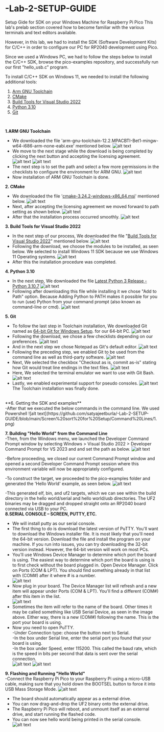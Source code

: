 # -Lab-2-SETUP-GUIDE
Setup Gide for SDK on your Windows Machine for Raspberry Pi Pico
This lab's prelab section covered how to become familiar with the various terminals and text editors available.

However, in this lab, we had to install the SDK (Software Development Kits) for C/C++ in order to configure our PC for RP2040 development using Pico.

Since we used a Windows PC, we had to follow the steps below to install the C/C++ SDK, browse the pico-examples repository, and successfully run our first "hello_usb.c"  program.

To install C/C++ SDK on Windows 11, we needed to install the following additional tools:

1. [Arm GNU Toolchain](https://developer.arm.com/downloads/-/arm-gnu-toolchain-downloads)
2.  [CMake](https://cmake.org/download/)
3.  [Build Tools for Visual Studio 2022](https://visualstudio.microsoft.com/downloads/#build-tools-for-visual-studio-2022)
4.  [Python 3.10](https://www.python.org/downloads/windows/)
5.  [Git](https://git-scm.com/download/win)
<br />


**1.ARM GNU Toolchain**<br />

- We downloaded the file 'arm-gnu-toolchain-12.2.MPACBTI-Bet1-mingw-w64-i686-arm-none-eabi.exe' mentioned below. 
![alt text](https://github.com/satyajeetburla/-Lab-2-SETUP-GUIDE/blob/main/Screen%20sort%20for%20Setup/ARM%20GNU/ARM%20GNU.png)
- We move to the next stage while the download is being completed by clicking the next button and accepting the licensing agreement. 
![alt text](https://github.com/satyajeetburla/-Lab-2-SETUP-GUIDE/blob/main/Screen%20sort%20for%20Setup/ARM%20GNU/ARM%20GNU_1.png)
![alt text](https://github.com/satyajeetburla/-Lab-2-SETUP-GUIDE/blob/main/Screen%20sort%20for%20Setup/ARM%20GNU/ARM%20GNU_2.png)
- The next step is to set the path and select a few more permissions in the checklists to configure the environment for ARM GNU. 
![alt text](https://github.com/satyajeetburla/-Lab-2-SETUP-GUIDE/blob/main/Screen%20sort%20for%20Setup/ARM%20GNU/ARM%20GNU_3.png)
-  Now installation of ARM GNU Toolchain is done.<br />

**2. CMake**<br />

- We downloaded the file '[cmake-3.24.2-windows-x86_64.msi](https://github.com/Kitware/CMake/releases/download/v3.24.2/cmake-3.24.2-windows-x86_64.msi)' mentioned below. 
![alt text](https://github.com/satyajeetburla/-Lab-2-SETUP-GUIDE/blob/main/Screen%20sort%20for%20Setup/CMake/CMake_1.png)
- Next, after accepting the licensing agreement we moved forward to path setting as shown below. 
![alt text](https://github.com/satyajeetburla/-Lab-2-SETUP-GUIDE/blob/main/Screen%20sort%20for%20Setup/CMake/CMake_2.png)
- After that the installation process occurred smoothly. 
![alt text](https://github.com/satyajeetburla/-Lab-2-SETUP-GUIDE/blob/main/Screen%20sort%20for%20Setup/CMake/CMake_3.png)<br />

**3. Build Tools for Visual Studio 2022**<br />

- In the next step of our process, We downloaded the file "[Build Tools for Visual Studio 2022](https://aka.ms/vs/17/release/vs_BuildTools.exe)" mentioned below.
![alt text](https://github.com/satyajeetburla/-Lab-2-SETUP-GUIDE/blob/main/Screen%20sort%20for%20Setup/VS%202022/VS_2022_1.png)
- Following the download, we choose the modules to be installed, as seen below. We selected to install Windows 11 SDK because we use Windows 11 Operating systems.
![alt text](https://github.com/satyajeetburla/-Lab-2-SETUP-GUIDE/blob/main/Screen%20sort%20for%20Setup/VS%202022/VS_2022_2.png)
- After this the installation procedure was completed.<br />

**4. Python 3.10**<br />

- In the next step, We downloaded the file [Latest Python 3 Release - Python 3.10.7](https://www.python.org/downloads/release/python-3107/) 
![alt text](https://github.com/satyajeetburla/-Lab-2-SETUP-GUIDE/blob/main/Screen%20sort%20for%20Setup/Python/Python%201.png)
- Following after downloading this file while installing it we chose "Add to Path" option. Because Adding Python to PATH makes it possible for you to run (use) Python from your command prompt (also known as command-line or cmd). 
![alt text](https://github.com/satyajeetburla/-Lab-2-SETUP-GUIDE/blob/main/Screen%20sort%20for%20Setup/Python/Python%202.png)<br />

**5. Git**<br />
- To follow the last step in Toolchain installation, We downloaded Git named as [64-bit Git for Windows Setup](https://github.com/git-for-windows/git/releases/download/v2.38.0.windows.1/Git-2.38.0-64-bit.exe). for our 64-bit PC.
![alt text](https://github.com/satyajeetburla/-Lab-2-SETUP-GUIDE/blob/main/Screen%20sort%20for%20Setup/Git/Git_1.png)
- Following the download, we chose a few checklists depending on our preferences.
![alt text](https://github.com/satyajeetburla/-Lab-2-SETUP-GUIDE/blob/main/Screen%20sort%20for%20Setup/Git/Git_2.png)
- And in the next step we chose Notepad as Git's default editor.
![alt text](https://github.com/satyajeetburla/-Lab-2-SETUP-GUIDE/blob/main/Screen%20sort%20for%20Setup/Git/Git_3.png)
- Following the preceding step, we enabled Git to be used from the command line as well as third-party software. 
![alt text](https://github.com/satyajeetburla/-Lab-2-SETUP-GUIDE/blob/main/Screen%20sort%20for%20Setup/Git/Git_4.png)
- Next, We selected the checkbox "Checkout as is, commit as-is" stating how Git would treat line endings in the text files. 
![alt text](https://github.com/satyajeetburla/-Lab-2-SETUP-GUIDE/blob/main/Screen%20sort%20for%20Setup/Git/Git_5.png)
- Here, We selected the terminal emulator we want to use with Git Bash. 
![alt text](https://github.com/satyajeetburla/-Lab-2-SETUP-GUIDE/blob/main/Screen%20sort%20for%20Setup/Git/Git_6.png)
- Lastly, we enabled experimental support for pseudo consoles. 
![alt text](https://github.com/satyajeetburla/-Lab-2-SETUP-GUIDE/blob/main/Screen%20sort%20for%20Setup/Git/Git_7.png)
The Toolchain installation was finally done.
<br />
**6. Getting the SDK and examples**<br />
-After that we executed the below commands in the command line. We used Powershell
![alt text](https://github.com/satyajeetburla/-Lab-2-SETUP-GUIDE/blob/main/Screen%20sort%20for%20Setup/Command%20Lines/1.png)<br />

**7. Building "Hello World" from the Command Line**<br />
-Then, from the Windows menu, we launched the Developer Command Prompt window by selecting Windows > Visual Studio 2022 > Developer Command Prompt for VS 2023 and and set the path as below. 
![alt text](https://github.com/satyajeetburla/-Lab-2-SETUP-GUIDE/blob/main/Screen%20sort%20for%20Setup/Command%20Lines/2.png)

-Before proceeding, we closed our current Command Prompt window and opened a second Developer Command Prompt session where this environment variable will now be appropriately configured.

-To construct the target, we proceeded to the pico-examples folder and generated the 'Hello World' example, as seen below. 
![alt text](https://github.com/satyajeetburla/-Lab-2-SETUP-GUIDE/blob/main/Screen%20sort%20for%20Setup/Command%20Lines/3.png)

-This generated elf, bin, and uf2 targets, which we can see within the build directory in the hello world/serial and hello world/usb directories. The UF2 binaries may be dragged and dropped straight onto an RP2040 board connected via USB to your PC.<br />
**8.SERIAL CONSOLE – SCREEN, PUTTY, ETC.** <br />
- We will install putty as our serial console.<br />
- The first thing to do is download the latest version of PuTTY. You'll want to download the Windows installer file. It is most likely that you'll need the 64-bit version. Download the file and install the program on your machine. If you run into issues, you can try downloading the 32-bit version instead. However, the 64-bit version will work on most PCs.<br />
- You'll use Windows Device Manager to determine which port the board is using. The easiest way to determine which port the board is using is to first check without the board plugged in. Open Device Manager. Click on Ports (COM & LPT). You should find something already in that list with (COM#) after it where # is a number.<br />
![alt text](https://github.com/satyajeetburla/-Lab-2-SETUP-GUIDE/blob/main/Screen%20sort%20for%20Setup/Putty%20Pict/1.png)
- Now plug in your board. The Device Manager list will refresh and a new item will appear under Ports (COM & LPT). You'll find a different (COM#) after this item in the list.<br />
![alt text](https://github.com/satyajeetburla/-Lab-2-SETUP-GUIDE/blob/main/Screen%20sort%20for%20Setup/Putty%20Pict/2.png)
- Sometimes the item will refer to the name of the board. Other times it may be called something like USB Serial Device, as seen in the image above. Either way, there is a new (COM#) following the name. This is the port your board is using.<br />
- Now you need to open PuTTY.<br />
-Under Connection type: choose the button next to Serial.<br />
-In the box under Serial line, enter the serial port you found that your board is using.<br />
-In the box under Speed, enter 115200. This called the baud rate, which is the speed in bits per second that data is sent over the serial connection. <br />
![alt text](https://github.com/satyajeetburla/-Lab-2-SETUP-GUIDE/blob/main/Screen%20sort%20for%20Setup/Putty%20Pict/3.png)
![alt text](https://github.com/satyajeetburla/-Lab-2-SETUP-GUIDE/blob/main/Screen%20sort%20for%20Setup/Putty%20Pict/4.png)

**9. Flashing and Running "Hello World"**<br />
-Connect the Raspberry Pi Pico to your Raspberry Pi using a micro-USB cable, making sure that you hold down the
BOOTSEL button to force it into USB Mass Storage Mode. 
![alt text](https://github.com/satyajeetburla/-Lab-2-SETUP-GUIDE/blob/main/Screen%20sort%20for%20Setup/Flash/IMG-0601.jpg)
- The board should automatically appear as a external drive. 
- You can now drag-and-drop the UF2 binary onto the external drive.
- The Raspberry Pi Pico will reboot, and unmount itself as an external drive, and start running the flashed code.
- You can now see hello world being printed in the serial console.
![alt text](https://github.com/satyajeetburla/-Lab-2-SETUP-GUIDE/blob/main/Screen%20sort%20for%20Setup/Flash/IMG-0602.jpg)
